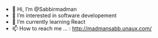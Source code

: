 - 👋 Hi, I’m @Sabbirmadman
- 👀 I’m interested in software developement 
- 🌱 I’m currently learning React
- 📫 How to reach me ... : http://madmansabb.unaux.com/

<!---
Sabbirmadman/Sabbirmadman is a ✨ special ✨ repository because its `README.md` (this file) appears on your GitHub profile.
You can click the Preview link to take a look at your changes.
--->
